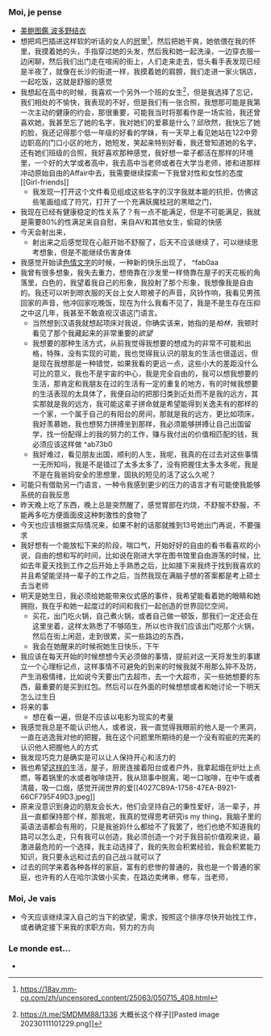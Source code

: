 ### Moi, je pense
- [美鲍图鑑 波多野结衣](https://18av.mm-cg.com/zh/uncensored_content/26531/051515-001.html)
- 想把鸡巴插进这样软的听话的女人的[屄](615CAAC6-EF8A-4B22-AB91-4EFF33062C19.png)里[^2]，然后把她干爽，她依偎在我的怀里，我摸着她的头，手指穿过她的头发，然后我和她一起洗澡，一边穿衣服一边闲聊，然后我们出门走在喧闹的街上，人们走来走去，低头看手表发现已经是半夜了，就像在长沙的街道一样，我摸着她的肩膀，我们走进一家火锅店，一起吃饭，这就是舒服的感觉
- 我想起在高中的时候，我喜欢一个另外一个班的女生[^1]，但是我选择了忘记，我们相处的不愉快，我表现的不好，但是我们有一张合照，我想那可能是我第一次主动的健康的约会，那很重要，可能我当时将那看作是一场实验，我还曾喜欢她，我甚至忘了她的名字，我对她们的爱慕是什么？邱欣然，我快忘了她的脸，我还记得那个低一年级的好看的学妹，有一天早上看见她站在122中旁边职高的门口小区的地方，她短发，笑起来特别好看，我还曾知道她的名字，还有她们班级的合照，我好喜欢那种感觉，我好想一辈子都活在那样的环境里，一个好的大学或者高中，我去高中当老师或者在大学当老师，掺和进那样冲动原始自由的Affair中去，我需要继续探索一下我曾对性和女性的态度[[Girl-friends]]
	- 我发现一打开这个文件看见组成这些名字的汉字我就本能的抗拒，仿佛这些笔画组成了符咒，打开了一个充满妖魔桂冠的黑暗之门，
- 我现在已经有健康稳定的性关系了？有一点不能满足，但是不可能满足，我就是需要80%的性满足来自自慰，来自AV和其他女生，偷窥的快感
- 今天会射出来，
	- 射出来之后感觉现在心脏开始不舒服了，后天不应该继续了，可以继续思考想象，但是不能继续伤害身体
- 我感觉开始读[色情文字](https://alhs.xyz/index.php/archives/2022/12/49450/)的时候，一种新的快乐出现了， ^fab0aa
- 我曾有很多想象，我失去重力，想倚靠在沙发里一样倚靠在屋子的天花板的角落里，白色的，我望着我自己的形象，我投射了那个形象，我想像我是自由的。我还可以听到晾衣服的天台上女人晾被子的声音，风铃作响，我看见男孩回家的声音，他冲回家吃晚饭，现在为什么我看不见了，我是不是生存在压抑之中这几年，我甚至不敢直视汉语这门语言。
	- 当然想到汉语我就想起项床对我说，你确实该来，她指的是*柏林*，我顿时看见了那个我藏起来的非常重要的*欲望*
	- 我想要的那种生活方式，从前我觉得我想要的想成为的非常不可能和出格，特殊，没有实现的可能，我也觉得我认识的朋友的生活也很遥远，但是现在我想那是一种错觉，如果我看的更远一点，这些小大的差距没什么可比的意义，我也不是宇宙的中心，我是完全自由的，我可以想我想要的生活，那肯定和我朋友在过的生活有一定的重复的地方，有的时候我想要的生活表现的太具体了，我便自动的把那归类到近处而不是我的远方，其实那就是我的远方，我可能这辈子拼命就是希望能得到关逸夫有的那样的一个家，一个属于自己的有阳台的房间，那就是我的远方，更比如项床，我好羡慕她，我也想努力拼搏坐到那样，我必须能够拼搏让自己出国留学，找一份配得上的我的努力的工作，赚与我付出的价值相匹配的钱，我必须应该这样做 ^ab73b0
	- 我好难过，看见朋友出国，顺利的人生，我呢，我真的在过去对这些事情一无所知吗，我是不是错过了太多太多了，没有把握住太多太多呢，我是不是在我爸妈安全的思想里，固执的短见的活了这么久呢？
- 可能只有借助另一门语言，一种令我感到更少的压力的语言才有可能使我能够系统的自我反思
- 昨天晚上吃了东西，晚上总是突然醒了，感觉胃部在灼烧，不舒服不舒服，不能再多吃方便面面皮这种刺激性的食物了
- 今天也应该根据实际情况来，如果不射的话那就推到13号她出门再说，不要强求
- 我好想有一个能放松下来的阶段，喘口气，开始好好的自由的看书看喜欢的小说，自由的想和写的时间，比如说在刚进大学在图书馆里自由游荡的时候，比如去年夏天找到工作之后开始上手熟悉之后，比如接下来我终于找到我喜欢的并且希望能坚持一辈子的工作之后，当然我现在满脑子想的答案都是考上硕士去当老师
- 明天是她生日，我必须给她能带来仪式感的事件，我希望能看着她的眼睛和她拥抱，我在乎和她一起度过的时间和我们一起创造的世界回忆空间，
	- 买花，出门吃火锅，自己煮火锅，或者自己做一顿饭，那我们一定还会在这里坐着，这样太熟悉了不够陌生，所以也许我们应该出门吃那个火锅，然后在街上闲逛，走到很累，买一些路边的东西，
	- 我会在她醒来的时候祝她生日快乐，下午
- 我应该在每天开始的时候想想今天必须做的事情，提前对这一天将发生的事建立一个心理标记点，这样事情不可避免的到来的时候我就不用那么猝不及防，产生消极情绪，比如说今天要出门去超市，去一个大超市，买一些她想要的东西，最重要的是买到红包。然后可以在外面的时候想想或者和她讨论一下明天怎么过生日
- 将来的事
	- 想在看一遍，但是不应该以电影为现实的考量
- 我感觉我总是不能认识他人，或者说，我一直觉得我眼前的他人是一个黑洞，一直在逃逸我对他的把握，我在这个问题里所期待的是一个没有瑕疵的完美的认识他人把握他人的方式
- 我发现巧克力是确实是可以让人保持开心和活力的
- 我也希望[这样的](https://vt.tiktok.com/ZS8h7kRFL)生活，屋子，厨房连接着阳台或者户外，我拿起烟在炉灶上点燃，等着锅里的水或者咖啡烧开，我从琐事中脱离，喝一口咖啡，在中午或者清晨，吸一口烟，感觉开阔世界的爱[[4027CB9A-1758-47EA-B921-66CF795F49D3.jpeg]]
- 原来没意识到身边的朋友会长大，他们会坚持自己的秉性爱好，活一辈子，并且一直都保持那个样，那我呢，我真的觉得思考研究is my thing，我脑子里的英语法语都会有用的，只是我爸妈什么都给不了我罢了，他们也绝不知道我的路可以怎么走，只有我可以创造，我必须创造一个对于我目前价值观来说，最激进最危险的一个选择，我主动选择了，我的失败会积累经验，我会积累能力知识，我只要永远和过去的自己战斗就可以了
- 过去的同学来着各种各样的家庭，富有的悲惨的普通的，我也是一个普通的家庭，也许有的人在哈尔滨做小买卖，在路边卖烤串，修车，当老师，


### Moi, Je vais
- 今天应该继续深入自己的当下的欲望，需求，按照这个排序尽快开始找工作，或者确定接下来我的求职方向，努力的方向



### Le monde est...
- 

[^1]: https://t.me/SMDMM88/1336  大概长这个样子[[Pasted image 20230111101229.png]]
[^2]: https://18av.mm-cg.com/zh/uncensored_content/25063/050715_408.html